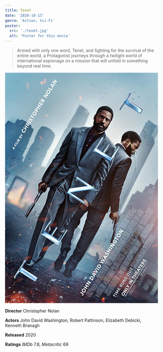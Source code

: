 ```yaml
---
title: Tenet
date: '2020-10-13'
genre: 'Action, Sci-Fi'
poster: 
  src: './tenet.jpg'
  alt: 'Poster for this movie'
---
```


> Armed with only one word, Tenet, and fighting for the survival of the entire world,
> a Protagonist journeys through a twilight world of international espionage on a mission
> that will unfold in something beyond real time.

![Tenet](./tenet.jpg)

**Director** Christopher Nolan

**Actors** John David Washington, Robert Pattinson, Elizabeth Debicki, Kenneth Branagh

**Released** 2020

**Ratings** _IMDb_ 7.8, _Metacritic_ 69
